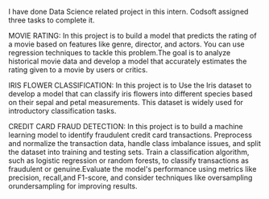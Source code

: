I have done Data Science related project in this intern. Codsoft assigned three tasks to complete it.

MOVIE RATING:
     In this project is to build a model that predicts the rating of a movie based on features like genre, director, and actors. You can use regression techniques to tackle this problem.The goal is to analyze 
historical movie data and develop a model that accurately estimates the rating given to a movie by users or critics.

IRIS FLOWER CLASSIFICATION:
     In this project is to Use the Iris dataset to develop a model that can classify iris flowers into different species based on their sepal and petal measurements. This dataset is widely used for introductory
classification tasks.

CREDIT CARD FRAUD DETECTION:
    In this project is to build a machine learning model to identify fraudulent credit card transactions. Preprocess and normalize the transaction data, handle class imbalance issues, and split the dataset into training and testing sets. Train a classification algorithm, such as logistic regression or random
forests, to classify transactions as fraudulent or genuine.Evaluate the model's performance using metrics like precision, recall,and F1-score, and consider techniques like oversampling orundersampling for improving results.
